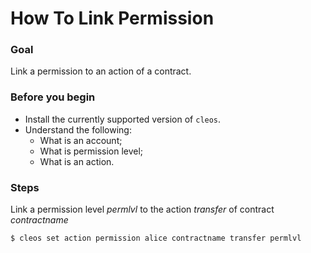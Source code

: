 # How To Link Permission

### Goal
Link a permission to an action of a contract.

### Before you begin
  * Install the currently supported version of `cleos`.
  * Understand the following:
    * What is an account;
    * What is permission level;
    * What is an action.

### Steps
Link a permission level *permlvl* to the action *transfer* of contract *contractname*
```sh
$ cleos set action permission alice contractname transfer permlvl
```